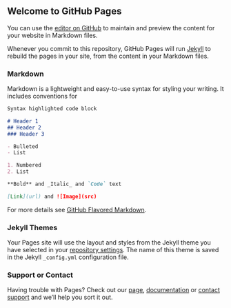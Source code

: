 ## Welcome to GitHub Pages

You can use the [editor on GitHub](https://github.com/jcboxq/jcboxq.github.io/edit/master/README.md) to maintain and preview the content for your website in Markdown files.

Whenever you commit to this repository, GitHub Pages will run [Jekyll](https://jekyllrb.com/) to rebuild the pages in your site, from the content in your Markdown files.

### Markdown

Markdown is a lightweight and easy-to-use syntax for styling your writing. It includes conventions for

```markdown
Syntax highlighted code block

# Header 1
## Header 2
### Header 3

- Bulleted
- List

1. Numbered
2. List

**Bold** and _Italic_ and `Code` text

[Link](url) and ![Image](src)
```

For more details see [GitHub Flavored Markdown](https://guides.github.com/features/mastering-markdown/).

### Jekyll Themes

Your Pages site will use the layout and styles from the Jekyll theme you have selected in your [repository settings](https://github.com/jcboxq/jcboxq.github.io/settings). The name of this theme is saved in the Jekyll `_config.yml` configuration file.

### Support or Contact

Having trouble with Pages? Check out our [page](https://pages.github.com/), [documentation](https://help.github.com/categories/github-pages-basics/) or [contact support](https://github.com/contact) and we’ll help you sort it out.
